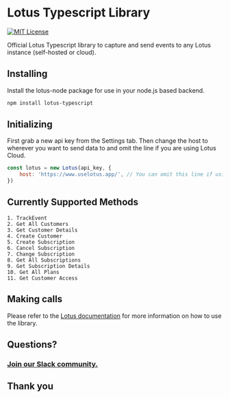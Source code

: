 # Lotus Typescript Library

[![MIT License](https://img.shields.io/badge/License-MIT-red.svg?style=flat)](https://opensource.org/licenses/MIT)

Official Lotus Typescript library to capture and send events to any Lotus instance (self-hosted or cloud).

## Installing

Install the lotus-node package for use in your node.js based backend.

```bash
npm install lotus-typescript
```

## Initializing

First grab a new api key from the Settings tab. Then change the host to wherever you want to send data to and omit the line if you are using Lotus Cloud.

```jsx
const lotus = new Lotus(api_key, {
    host: 'https://www.uselotus.app/', // You can omit this line if using Lotus Cloud
})
```

## Currently Supported Methods
```
1. TrackEvent
2. Get All Customers
3. Get Customer Details
4. Create Customer
5. Create Subscription
6. Cancel Subscription
7. Change Subscription
8. Get All Subscriptions
9. Get Subscription Details
10. Get All Plans
11. Get Customer Access
```


## Making calls

Please refer to the [Lotus documentation](https://docs.uselotus.io/docs/api/) for more information on how to use the library.

## Questions?

### [Join our Slack community.](https://lotus-community.slack.com)

## Thank you

